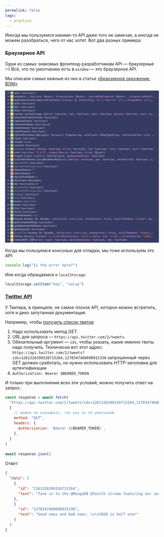 ```yaml
---
permalink: false
tags:
  - practice
---
```



Иногда мы пользуемся какими-то API даже того не замечая, а иногда не можем разобраться, чего от нас хотят. Вот два разных примера:

### Браузерное API

Одни из самых знакомых фронтенд-разработчикам API — браузерные :–) Всё, что по умолчанию есть в `window` — это браузерное API.

Мы описали самые важные из них в статье [«Браузерное окружение, BOM»](/js/articles/bom)

![скриншот доступных браузерных API](../images/screenshot.png)

Когда мы пользуемся консолью для отладки, мы тоже используем это API:

```js
console.log("Is the error here?")
```

Или когда обращаемся к `localStorage`:

```js
localStorage.setItem("key", "value")
```

### [Twitter API](https://developer.twitter.com/en/docs/twitter-api)

У Твитера, в принципе, не самое плохое API, которое можно встретить, хотя и дико запутанная документация.

Например, чтобы [получить список твитов](https://developer.twitter.com/en/docs/twitter-api/tweets/lookup/api-reference/get-tweets):

1. Надо использовать метод GET.
2. URL для запроса — `https://api.twitter.com/2/tweets`.
3. Обязательный аргумент — `ids`, чтобы указать, какие именно твиты надо получить. Технически вот этот адрес: `https://api.twitter.com/2/tweets?ids=1261326399320715264,1278347468690915330` запрошенный через GET должен сработать, но нужно использовать HTTP-заголовки для аутентификации
4. `Authorization: Bearer $BEARER_TOKEN`

И только при выполнении всех эти условий, можно получить ответ на запрос:

```js
const response = await fetch(
  "https://api.twitter.com/2/tweets?ids=1261326399320715264,1278347468690915330",
  {
    // можно не указывать, так как он по умолчанию
    method: "GET",
    headers: {
      Authorization: `Bearer ${BEARER_TOKEN}`,
    },
  }
)

await response.json()
```

Ответ:

```json
{
  "data": [
    {
      "id": "1261326399320715264",
      "text": "Tune in to the @MongoDB @Twitch stream featuring our very own @suhemparack to learn about Twitter Developer Labs - starting now! https://t.co/fAWpYi3o5O"
    },
    {
      "id": "1278347468690915330",
      "text": "Good news and bad news: \n\n2020 is half over"
    }
  ]
}
```
